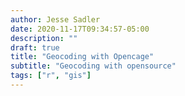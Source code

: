 ```yaml
---
author: Jesse Sadler
date: 2020-11-17T09:34:57-05:00
description: ""
draft: true
title: "Geocoding with Opencage"
subtitle: "Geocoding with opensource"
tags: ["r", "gis"]
---
```

